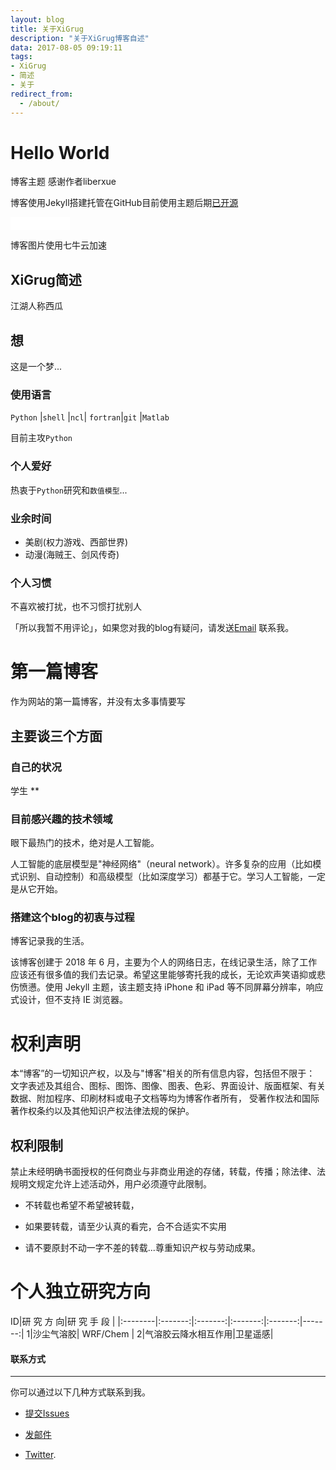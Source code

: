 ```yaml
---
layout: blog
title: 关于XiGrug
description: "关于XiGrug博客自述"
data: 2017-08-05 09:19:11
tags: 
- XiGrug
- 简述
- 关于
redirect_from:
  - /about/
---
```


# Hello World
 
博客主题 感谢作者liberxue
 
博客使用Jekyll搭建托管在GitHub目前使用主题后期[已开源](https://github.com/Liberxue/liberxue.github.io)
 
<iframe src="//ghbtns.com/github-btn.html?user=liberxue&repo=liberxue.github.io&type=fork&count=true" allowtransparency="true" frameborder="0" scrolling="0" width="95" height="20"></iframe>
 
博客图片使用七牛云加速

 
## XiGrug简述
 
江湖人称西瓜
 

## 想

这是一个梦... 

### 使用语言
  
  ``Python`` |``shell`` |``ncl``|
  ``fortran``|``git``   |``Matlab``
 

 目前主攻``Python``
  
### 个人爱好

 热衷于``Python``研究和``数值模型``...
 
### 业余时间

- 美剧(权力游戏、西部世界)
- 动漫(海贼王、剑风传奇)

### 个人习惯
 
不喜欢被打扰，也不习惯打扰别人
 
「所以我暂不用评论」，如果您对我的blog有疑问，请发送[Email](mailto:chongzika@gmail.com) 联系我。
 
 
 
# 第一篇博客
 
作为网站的第一篇博客，并没有太多事情要写

 
## 主要谈三个方面
 
### 自己的状况
学生 **

 
### 目前感兴趣的技术领域

眼下最热门的技术，绝对是人工智能。

人工智能的底层模型是"神经网络"（neural network）。许多复杂的应用（比如模式识别、自动控制）和高级模型（比如深度学习）都基于它。学习人工智能，一定是从它开始。
 
### 搭建这个blog的初衷与过程
 
博客记录我的生活。

该博客创建于 2018 年 6 月，主要为个人的网络日志，在线记录生活，除了工作应该还有很多值的我们去记录。希望这里能够寄托我的成长，无论欢声笑语抑或悲伤愤懑。使用  Jekyll 主题，该主题支持 iPhone 和 iPad 等不同屏幕分辨率，响应式设计，但不支持 IE 浏览器。



# 权利声明
 
本“博客”的一切知识产权，以及与"博客"相关的所有信息内容，包括但不限于： 文字表述及其组合、图标、图饰、图像、图表、色彩、界面设计、版面框架、有关数据、附加程序、印刷材料或电子文档等均为博客作者所有， 受著作权法和国际著作权条约以及其他知识产权法律法规的保护。

## 权利限制
 
禁止未经明确书面授权的任何商业与非商业用途的存储，转载，传播；除法律、法规明文规定允许上述活动外，用户必须遵守此限制。
 
* 不转载也希望不希望被转载，
 
* 如果要转载，请至少认真的看完，合不合适实不实用
 
* 请不要原封不动一字不差的转载...尊重知识产权与劳动成果。

# 个人独立研究方向

ID|研 究 方 向|研 究 手 段 |
|:--------|:-------:|:-------:|:-------:|:-------:|-------:|
1|沙尘气溶胶| WRF/Chem |
2|气溶胶云降水相互作用|卫星遥感|




#### 联系方式
******
 
你可以通过以下几种方式联系到我。

* [提交Issues](https://github.com/xigrug/xigrug.github.io/issues)
 
* [发邮件](mailto:chongzika@gmail.com)
 
* [Twitter](https://twitter.com/xigrug).

